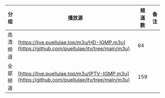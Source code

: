 |  分 组  |  播放源                                                                          |  频道数  |  备 注  |
|--------|-------------------------------------------------------------------------------------|--------|--------|
|  高清频道  |  [https://live.puellulae.top/m3u/HD-IGMP.m3u](https://github.com/puellulae/itv/tree/main/m3u)  |  84  |  |
|  全部频道  |  [https://live.puellulae.top/m3u/IPTV-IGMP.m3u](https://github.com/puellulae/itv/tree/main/m3u)  |  159  |  |
